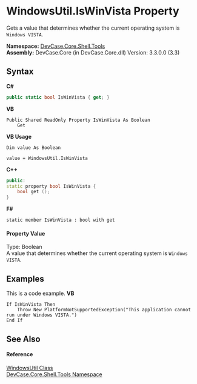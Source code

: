 # WindowsUtil.IsWinVista Property 
 

Gets a value that determines whether the current operating system is `Windows VISTA`.

**Namespace:**&nbsp;<a href="N_DevCase_Core_Shell_Tools">DevCase.Core.Shell.Tools</a><br />**Assembly:**&nbsp;DevCase.Core (in DevCase.Core.dll) Version: 3.3.0.0 (3.3)

## Syntax

**C#**<br />
``` C#
public static bool IsWinVista { get; }
```

**VB**<br />
``` VB
Public Shared ReadOnly Property IsWinVista As Boolean
	Get
```

**VB Usage**<br />
``` VB Usage
Dim value As Boolean

value = WindowsUtil.IsWinVista

```

**C++**<br />
``` C++
public:
static property bool IsWinVista {
	bool get ();
}
```

**F#**<br />
``` F#
static member IsWinVista : bool with get

```


#### Property Value
Type: Boolean<br />A value that determines whether the current operating system is `Windows VISTA`.

## Examples
This is a code example. 
**VB**<br />
``` VB
If IsWinVista Then
    Throw New PlatformNotSupportedException("This application cannot run under Windows VISTA.")
End If
```


## See Also


#### Reference
<a href="T_DevCase_Core_Shell_Tools_WindowsUtil">WindowsUtil Class</a><br /><a href="N_DevCase_Core_Shell_Tools">DevCase.Core.Shell.Tools Namespace</a><br />